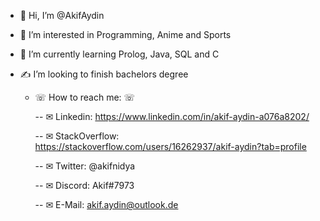 - 👋 Hi, I’m @AkifAydin
- 👀 I’m interested in Programming, Anime and Sports
- 🌱 I’m currently learning Prolog, Java, SQL and C
- ✍ I’m looking to finish bachelors degree

  - ☏ How to reach me: ☏

    -- ✉ Linkedin: https://www.linkedin.com/in/akif-aydin-a076a8202/

    -- ✉ StackOverflow: https://stackoverflow.com/users/16262937/akif-aydin?tab=profile

    -- ✉ Twitter: @akifnidya

    -- ✉ Discord: Akif#7973

    -- ✉ E-Mail: akif.aydin@outlook.de


<!---
AkifAydin/AkifAydin is a ✨ special ✨ repository because its `README.md` (this file) appears on your GitHub profile.
You can click the Preview link to take a look at your changes.
--->
